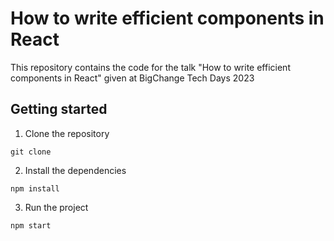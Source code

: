 # How to write efficient components in React

This repository contains the code for the talk "How to write efficient components in React" given at BigChange Tech Days 2023

## Getting started

1. Clone the repository

```
git clone
```

2. Install the dependencies

```
npm install
```

3. Run the project

```
npm start
```
